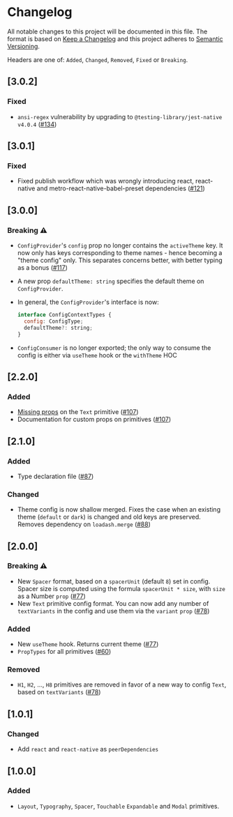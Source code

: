 # Changelog

All notable changes to this project will be documented in this file. The format is based on [Keep a Changelog](http://keepachangelog.com/en/1.0.0/)
and this project adheres to [Semantic Versioning](http://semver.org/spec/v2.0.0.html).

Headers are one of: `Added`, `Changed`, `Removed`, `Fixed` or `Breaking`.

## [3.0.2]

### Fixed

- `ansi-regex` vulnerability by upgrading to `@testing-library/jest-native v4.0.4` ([#134](https://github.com/backpacker/primitives/pull/134))

## [3.0.1]

### Fixed

- Fixed publish workflow which was wrongly introducing react, react-native and metro-react-native-babel-preset dependencies ([#121](https://github.com/backpacker/primitives/pull/121))

## [3.0.0]

### Breaking ⚠️

- `ConfigProvider`'s `config` prop no longer contains the `activeTheme` key. It now only has keys corresponding to theme names - hence becoming a "theme config" only. This separates concerns better, with better typing as a bonus ([#117](https://github.com/backpacker/primitives/pull/117))
- A new prop `defaultTheme: string` specifies the default theme on `ConfigProvider`.
- In general, the `ConfigProvider`'s interface is now:

  ```js
  interface ConfigContextTypes {
    config: ConfigType;
    defaultTheme?: string;
  }
  ```

- `ConfigConsumer` is no longer exported; the only way to consume the config is either via `useTheme` hook or the `withTheme` HOC

## [2.2.0]

### Added

- [Missing props](https://reactnative.dev/docs/text#props) on the `Text` primitive ([#107](https://github.com/backpacker/primitives/pull/107))
- Documentation for custom props on primitives ([#107](https://github.com/backpacker/primitives/pull/107))

## [2.1.0]

### Added

- Type declaration file ([#87](https://github.com/backpacker/primitives/pull/87))

### Changed

- Theme config is now shallow merged. Fixes the case when an existing theme (`default` or `dark`) is changed and old keys are preserved. Removes dependency on `loadash.merge` ([#88](https://github.com/backpacker/primitives/pull/88))

## [2.0.0]

### Breaking ⚠️

- New `Spacer` format, based on a `spacerUnit` (default `8`) set in config. Spacer size is computed using the formula `spacerUnit * size`, with `size` as a Number `prop` ([#77](https://github.com/backpacker/primitives/pull/77))
- New `Text` primitive config format. You can now add any number of `textVariants` in the config and use them via the `variant` `prop` ([#78](https://github.com/backpacker/primitives/pull/78))

### Added

- New `useTheme` hook. Returns current theme ([#77](https://github.com/backpacker/primitives/pull/77))
- `PropTypes` for all primitives ([#60](https://github.com/backpacker/primitives/pull/60))

### Removed

- `H1`, `H2`, ..., `H8` primitives are removed in favor of a new way to config `Text`, based on `textVariants` ([#78](https://github.com/backpacker/primitives/pull/78))

## [1.0.1]

### Changed

- Add `react` and `react-native` as `peerDependencies`

## [1.0.0]

### Added

- `Layout`, `Typography`, `Spacer`, `Touchable` `Expandable` and `Modal` primitives.
